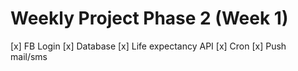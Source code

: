 # Weekly Project Phase 2 (Week 1)

[x] FB Login
[x] Database
[x] Life expectancy API
[x] Cron
[x] Push mail/sms